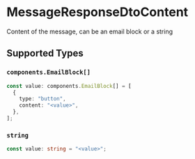 # MessageResponseDtoContent

Content of the message, can be an email block or a string


## Supported Types

### `components.EmailBlock[]`

```typescript
const value: components.EmailBlock[] = [
  {
    type: "button",
    content: "<value>",
  },
];
```

### `string`

```typescript
const value: string = "<value>";
```

